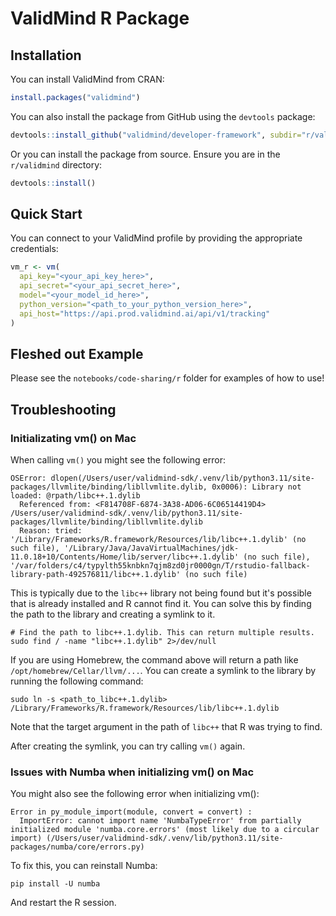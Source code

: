 # ValidMind R Package

## Installation

You can install ValidMind from CRAN:

```r
install.packages("validmind")
```

You can also install the package from GitHub using the `devtools` package:

```r
devtools::install_github("validmind/developer-framework", subdir="r/validmind")
```

Or you can install the package from source. Ensure you are in the `r/validmind` directory:

```r
devtools::install()
```

## Quick Start

You can connect to your ValidMind profile by providing the appropriate credentials:

```r
vm_r <- vm(
  api_key="<your_api_key_here>",
  api_secret="<your_api_secret_here>",
  model="<your_model_id_here>",
  python_version="<path_to_your_python_version_here>",
  api_host="https://api.prod.validmind.ai/api/v1/tracking"
)
```

## Fleshed out Example

Please see the `notebooks/code-sharing/r` folder for examples of how to use!

## Troubleshooting

### Initializating vm() on Mac

When calling `vm()` you might see the following error:

```
OSError: dlopen(/Users/user/validmind-sdk/.venv/lib/python3.11/site-packages/llvmlite/binding/libllvmlite.dylib, 0x0006): Library not loaded: @rpath/libc++.1.dylib
  Referenced from: <F814708F-6874-3A38-AD06-6C06514419D4> /Users/user/validmind-sdk/.venv/lib/python3.11/site-packages/llvmlite/binding/libllvmlite.dylib
  Reason: tried: '/Library/Frameworks/R.framework/Resources/lib/libc++.1.dylib' (no such file), '/Library/Java/JavaVirtualMachines/jdk-11.0.18+10/Contents/Home/lib/server/libc++.1.dylib' (no such file), '/var/folders/c4/typylth55knbkn7qjm8zd0jr0000gn/T/rstudio-fallback-library-path-492576811/libc++.1.dylib' (no such file)
```

This is typically due to the `libc++` library not being found but it's possible that is already installed and R cannot find it. You can solve this by finding the path to the library and creating a symlink to it.

```
# Find the path to libc++.1.dylib. This can return multiple results.
sudo find / -name "libc++.1.dylib" 2>/dev/null
```

If you are using Homebrew, the command above will return a path like `/opt/homebrew/Cellar/llvm/...`. You can create a symlink to the library by running the following command:

```
sudo ln -s <path_to_libc++.1.dylib> /Library/Frameworks/R.framework/Resources/lib/libc++.1.dylib
```

Note that the target argument in the path of `libc++` that R was trying to find.

After creating the symlink, you can try calling `vm()` again.

### Issues with Numba when initializing vm() on Mac

You might also see the following error when initializing vm():

```
Error in py_module_import(module, convert = convert) :
  ImportError: cannot import name 'NumbaTypeError' from partially initialized module 'numba.core.errors' (most likely due to a circular import) (/Users/user/validmind-sdk/.venv/lib/python3.11/site-packages/numba/core/errors.py)
```

To fix this, you can reinstall Numba:

```
pip install -U numba
```

And restart the R session.
